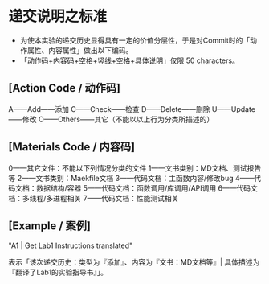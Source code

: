 # 递交说明之标准
* 为使本实验的递交历史显得具有一定的价值分层性，于是对Commit时的「动作属性、内容属性」做出以下编码。
* 「动作码+内容码+空格+竖线+空格+具体说明」仅限 50 characters。

## [Action Code / 动作码]

A——Add——添加
C——Check——检查
D——Delete——删除
U——Update——修改
O——Others——其它（不能以以上行为分类所描述的）



## [Materials Code / 内容码]

0——其它文件：不能以下列情况分类的文件
1——文书类别：MD文档、测试报告等
2——文书类别：Maekfile文档
3——代码文档：主函数内容/修改bug
4——代码文档：数据结构/容器
5——代码文档：函数调用/库调用/API调用
6——代码文档：多线程/多进程相关
7——代码文档：性能测试相关



## [Example / 案例]

"A1 | Get Lab1 Instructions translated" 

表示「该次递交历史：类型为『添加』、内容为『文书：MD文档等』|  具体描述为『翻译了Lab1的实验指导书』」。
